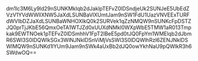 dm1lc3M6Ly9ld29nSUNKMklqb2dJaklpTEFvZ0lDSndjeUk2SUNJeE5UbEdZVzV1YVdWWllXNW5JaXdLSUNBaVlXUmtJam9nSW1FdU1UazVNVEExTURFdWVIbDZJaXdLSUNBaWNHOXlkQ0k2SURVek1qZzNMQW9nSUNKcFpDSTZJQ0prTjJKbE56QmxOeTA1WTJZd0xUUXdNMkl0WXpWbE5TMW1aR013Tmpkak9EWTNOek1pTEFvZ0lDSmhhV1FpT2lBeE5pd0tJQ0FpYm1WMElqb2dJbmR6SWl3S0lDQWlkSGx3WlNJNklDSnViMjVsSWl3S0lDQWlhRzl6ZENJNklDSWlMQW9nSUNKd1lYUm9Jam9nSWk4aUxBb2dJQ0owYkhNaU9pQWlkR3h6SWdwOQ==
